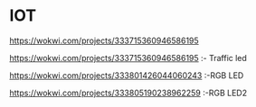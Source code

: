 # IOT

https://wokwi.com/projects/333715360946586195

https://wokwi.com/projects/333715360946586195 :- Traffic led

https://wokwi.com/projects/333801426044060243  :-RGB LED

https://wokwi.com/projects/333805190238962259  :-RGB LED2
